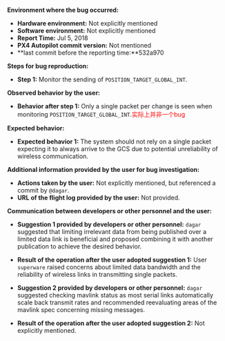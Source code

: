 **Environment where the bug occurred:**

- **Hardware environment:** Not explicitly mentioned
- **Software environment:** Not explicitly mentioned
- **Report Time:** Jul 5, 2018
- **PX4 Autopilot commit version:** Not mentioned
- **last commit before the reporting time:**532a970

**Steps for bug reproduction:**

- **Step 1:** Monitor the sending of `POSITION_TARGET_GLOBAL_INT`.

**Observed behavior by the user:**

- **Behavior after step 1:** Only a single packet per change is seen when monitoring `POSITION_TARGET_GLOBAL_INT`.<font color='red'>实际上并非一个bug</font>

**Expected behavior:**

- **Expected behavior 1:** The system should not rely on a single packet expecting it to always arrive to the GCS due to potential unreliability of wireless communication.

**Additional information provided by the user for bug investigation:**

- **Actions taken by the user:** Not explicitly mentioned, but referenced a commit by `@dagar`.
- **URL of the flight log provided by the user:** Not provided.

**Communication between developers or other personnel and the user:**

- **Suggestion 1 provided by developers or other personnel:** `dagar` suggested that limiting irrelevant data from being published over a limited data link is beneficial and proposed combining it with another publication to achieve the desired behavior.
- **Result of the operation after the user adopted suggestion 1:** User `superware` raised concerns about limited data bandwidth and the reliability of wireless links in transmitting single packets.
  
- **Suggestion 2 provided by developers or other personnel:** `dagar` suggested checking mavlink status as most serial links automatically scale back transmit rates and recommended reevaluating areas of the mavlink spec concerning missing messages.
- **Result of the operation after the user adopted suggestion 2:** Not explicitly mentioned.
